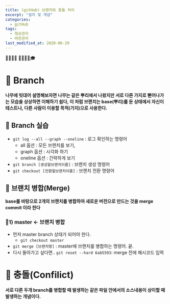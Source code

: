 ```yaml
---
title: (gitHub) 브랜치와 충돌 처리
excerpt: "설치 및 개념"
categories:
  - gitHub 
tags:
  - 형상관리
  - 버전관리
last_modified_at: 2020-06-29
---
```

💼📝🔑⏰ 📙📓📘📒🎓

# 💼 Branch
**나무에 빗대어 설명해보자면 나무는 같은 뿌리에서 나왔지만 서로 다른 가지로 뻗어나가는 모습을 상상하면 이해하기 쉽다, 이 처럼 브랜치는 base(뿌리)를 둔 상태에서 자신이 테스트나, 다른 사람이 이용할 목적(가지)으로 사용한다.** 

## 📝 Branch 실습
- `git log --all --graph --oneline` : 로그 확인하는 명령어
  + all 옵션 : 모든 브렌치를 보기,  
  + graph 옵션 : 시각화 하기
  + oneline 옵션 : 간략하게 보기
- `git branch [생성할브랜치이름]` : 브랜치 생성 명령어
- `git checkout [전환할브랜치이름]` : 브랜치 전환 명령어

## 📝 브랜치 병합(Merge)
**base를 바탕으로 2개의 브랜치를 병합하여 새로운 버전으로 만드는 것을 merge commit 이라 한다**  

### 🔑1) master <- 브랜치 병합
- 먼저 master branch 상태가 되어야 한다.
  + `git checkout master`
- `git merge [브랜치명]` : master에 브랜치를 병합하는 명령어. 끝.
- 다시 돌아가고 싶다면.. `git reset --hard 6ab5593`: merge 전에 해시코드 입력


# 💼 충돌(Confilict)
**서로 다른 두개 branch를 병합할 때 발생하는 같은 파일 안에서의 소스내용이  상이할 때 발생하는 개념이다.**

